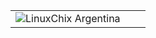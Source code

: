 
|        |         |        |
|--------|---------|--------|
| ![LinuxChix Argentina](../assets/img/linuxchix.ar.250x90.png)       |         |        |

